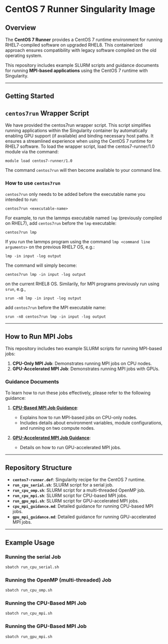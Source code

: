 # CentOS 7 Runner Singularity Image

## Overview

The **CentOS 7 Runner** provides a CentOS 7 runtime environment for running RHEL7-compiled software on upgraded RHEL8. This containerized approach ensures compatibility with legacy software compiled on the old operating system.

This repository includes example SLURM scripts and guidance documents for running **MPI-based applications** using the CentOS 7 runtime with Singularity.

---

## Getting Started

## `centos7run` Wrapper Script 

We have provided the centos7run wrapper script. This script simplifies running applications within the Singularity container by automatically enabling GPU support (if available) and binding necessary host paths. It ensures a streamlined experience when using the CentOS 7 runtime for RHEL7 software. To load the wrapper script, load the centos7-runner/1.0 module via the command:
```
module load centos7-runner/1.0
```
The command `centos7run` will then become available to your command line.

### How to use `centos7run`

`centos7run` only needs to be added before the executable name you intended to run:
```
centos7run <executable-name>
```
For example, to run the lammps executable named `lmp` (previously compiled on RHEL7), add `centos7run` before the `lmp` executable:
```
centos7run lmp
```
If you run the lammps program using the command `lmp <command line arguments>` on the previous RHEL7 OS, e.g.:
```
lmp -in input -log output
```
The command will simply become:
```
centos7run lmp -in input -log output
```
on the current RHEL8 OS. Similarily, for MPI programs previously run using `srun`, e.g., 
```
srun -n8 lmp -in input -log output
```
add `centos7run` before the MPI executable name:
```
srun -n8 centos7run lmp -in input -log output
```

---

## How to Run MPI Jobs

This repository includes two example SLURM scripts for running MPI-based jobs:
1. **CPU-Only MPI Job**: Demonstrates running MPI jobs on CPU nodes.
2. **GPU-Accelerated MPI Job**: Demonstrates running MPI jobs with GPUs.

### Guidance Documents

To learn how to run these jobs effectively, please refer to the following guidance:
1. **[CPU-Based MPI Job Guidance](cpu_mpi_guidance.md)**:
   - Explains how to run MPI-based jobs on CPU-only nodes.
   - Includes details about environment variables, module configurations, and running on two compute nodes.

2. **[GPU-Accelerated MPI Job Guidance](gpu_mpi_guidance.md)**:
   - Details on how to run GPU-accelerated MPI jobs.

---

## Repository Structure

- **`centos7-runner.def`**: Singularity recipe for the CentOS 7 runtime.
- **`run_cpu_serial.sh`**: SLURM script for a serial job.
- **`run_cpu_omp.sh`**: SLURM script for a multi-threaded OpenMP job.
- **`run_cpu_mpi.sh`**: SLURM script for CPU-based MPI jobs.
- **`run_gpu_mpi.sh`**: SLURM script for GPU-accelerated MPI jobs.
- **`cpu_mpi_guidance.md`**: Detailed guidance for running CPU-based MPI jobs.
- **`gpu_mpi_guidance.md`**: Detailed guidance for running GPU-accelerated MPI jobs.

---

## Example Usage
### Running the serial Job
```bash
sbatch run_cpu_serial.sh
```
### Running the OpenMP (multi-threaded) Job
```bash
sbatch run_cpu_omp.sh
```
### Running the CPU-Based MPI Job
```bash
sbatch run_cpu_mpi.sh
```
### Running the GPU-Based MPI Job
```bash
sbatch run_gpu_mpi.sh
```
